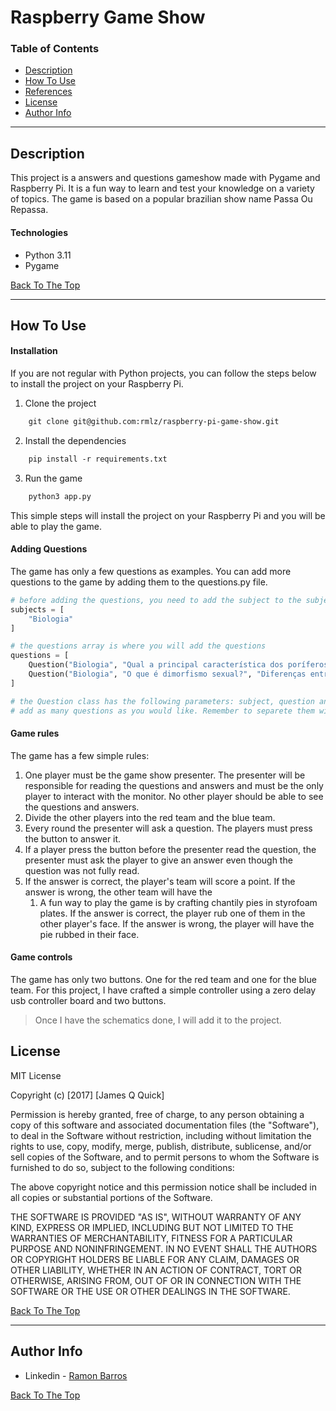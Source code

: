 # Raspberry Game Show

[//]: # (![Project Image]&#40;project-image-url&#41;)

### Table of Contents

- [Description](#description)
- [How To Use](#how-to-use)
- [References](#references)
- [License](#license)
- [Author Info](#author-info)

---

## Description

This project is a answers and questions gameshow made with Pygame and Raspberry Pi. It is a fun way to learn and test your knowledge on a variety of topics.
The game is based on a popular brazilian show name Passa Ou Repassa.
#### Technologies
- Python 3.11
- Pygame

[Back To The Top](#read-me-template)

---

## How To Use

#### Installation
If you are not regular with Python projects, you can follow the steps below to install the project on your Raspberry Pi.

1. Clone the project
```html
    git clone git@github.com:rmlz/raspberry-pi-game-show.git
```

2. Install the dependencies
```html
    pip install -r requirements.txt
```

3. Run the game
```html
    python3 app.py
```

This simple steps will install the project on your Raspberry Pi and you will be able to play the game.

#### Adding Questions
The game has only a few questions as examples. You can add more questions to the game by adding them to the questions.py file.
```python
# before adding the questions, you need to add the subject to the subjects list.
subjects = [
    "Biologia"
]

# the questions array is where you will add the questions
questions = [
    Question("Biologia", "Qual a principal característica dos poríferos?", "Presença de poros"),
    Question("Biologia", "O que é dimorfismo sexual?", "Diferenças entre macho e fêmea")
]

# the Question class has the following parameters: subject, question and answer.
# add as many questions as you would like. Remember to separete them with a comma.
```

#### Game rules
The game has a few simple rules:
1. One player must be the game show presenter. The presenter will be responsible for reading the questions and answers 
and must be the only player to interact with the monitor. No other player should be able to see the questions and answers.
2. Divide the other players into the red team and the blue team.
3. Every round the presenter will ask a question. The players must press the button to answer it.
4. If a player press the button before the presenter read the question, the presenter must ask the player to give an 
answer even though the question was not fully read.
5. If the answer is correct, the player's team will score a point. If the answer is wrong, the other team will have the
   1. A fun way to play the game is by crafting chantily pies in styrofoam plates. If the answer is correct, the player
   rub one of them in the other player's face. If the answer is wrong, the player will have the pie rubbed in their face.

#### Game controls
The game has only two buttons. One for the red team and one for the blue team. 
For this project, I have crafted a simple controller using a zero delay usb controller board and two buttons.

>Once I have the schematics done, I will add it to the project.

## License

MIT License

Copyright (c) [2017] [James Q Quick]

Permission is hereby granted, free of charge, to any person obtaining a copy
of this software and associated documentation files (the "Software"), to deal
in the Software without restriction, including without limitation the rights
to use, copy, modify, merge, publish, distribute, sublicense, and/or sell
copies of the Software, and to permit persons to whom the Software is
furnished to do so, subject to the following conditions:

The above copyright notice and this permission notice shall be included in all
copies or substantial portions of the Software.

THE SOFTWARE IS PROVIDED "AS IS", WITHOUT WARRANTY OF ANY KIND, EXPRESS OR
IMPLIED, INCLUDING BUT NOT LIMITED TO THE WARRANTIES OF MERCHANTABILITY,
FITNESS FOR A PARTICULAR PURPOSE AND NONINFRINGEMENT. IN NO EVENT SHALL THE
AUTHORS OR COPYRIGHT HOLDERS BE LIABLE FOR ANY CLAIM, DAMAGES OR OTHER
LIABILITY, WHETHER IN AN ACTION OF CONTRACT, TORT OR OTHERWISE, ARISING FROM,
OUT OF OR IN CONNECTION WITH THE SOFTWARE OR THE USE OR OTHER DEALINGS IN THE
SOFTWARE.

[Back To The Top](#read-me-template)

---

## Author Info

- Linkedin - [Ramon Barros](https://www.linkedin.com/in/ramon-pinto-de-barros-a4527a72/)

[Back To The Top](#read-me-template)

